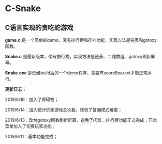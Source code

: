 # C-Snake
## C语言实现的贪吃蛇游戏

**game.c** 是一个简单的demo，没有排行榜和存档功能，实现方法是链表和gotoxy函数。

**Snake.c** 是最新版本，带有排行榜，实现方法是链表、二维数组、gotoxy刷新屏幕。

**Snake.exe** 是已经build后的一个demo程序，需要有scoreBoar.txt才能正常运行。

**更新日志：**

2019/6/16：加入了障碍物；

2019/6/14：加入统计玩家游戏总次数，降低了普通模式难度；

2019/6/13：改为gotoxy函数刷新屏幕，避免了闪烁；排行榜功能正式完成；开始菜单加入了切换玩家功能；

2019/6/11：基本功能完成；

